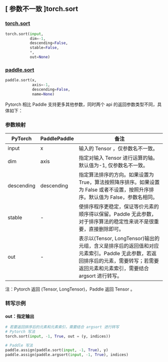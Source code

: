 ## [ 参数不一致 ]torch.sort

### [torch.sort](https://pytorch.org/docs/stable/generated/torch.sort.html?highlight=sort#torch.sort)

```python
torch.sort(input,
           dim=-1,
           descending=False,
           stable=False,
           *,
           out=None)
```

### [paddle.sort](https://www.paddlepaddle.org.cn/documentation/docs/zh/api/paddle/sort_cn.html#paddle.sort)

```python
paddle.sort(x,
            axis=-1,
            descending=False,
            name=None)
```

Pytorch 相比 Paddle 支持更多其他参数，同时两个 api 的返回参数类型不同，具体如下：

### 参数映射
| PyTorch       | PaddlePaddle | 备注                                                   |
| ------------- | ------------ | ------------------------------------------------------ |
| input         | x            | 输入的 Tensor ，仅参数名不一致。                           |
| dim           | axis         | 指定对输入 Tensor 进行运算的轴。默认值为-1, 仅参数名不一致。 |
| descending    |descending    | 指定算法排序的方向。如果设置为 True，算法按照降序排序。如果设置为 False 或者不设置，按照升序排序。默认值为 False，参数名相同。     |
| stable        | -            | 使排序程序更稳定，保证等价元素的顺序得以保留。Paddle 无此参数，对于排序算法的稳定性来说不是很重要，直接删除即可。            |
| out           | -            | 表示以(Tensor, LongTensor)输出的元组，含义是排序后的返回值和对应元素索引。Paddle 无此参数，若返回排序后的元素，需要转写；若需要返回元素和元素索引，需要结合 argsort 进行转写。      |

注：Pytorch 返回 (Tensor, LongTensor)，Paddle 返回 Tensor 。

### 转写示例
#### out：指定输出
```python
# 若要返回排序后的元素和元素索引，需要结合 argsort 进行转写
# Pytorch 写法
torch.sort(input, -1, True, out = (y, indices))

# Paddle 写法
paddle.assign(paddle.sort(input, -1, True), y)
paddle.assign(paddle.argsort(input, -1, True), indices)
```
